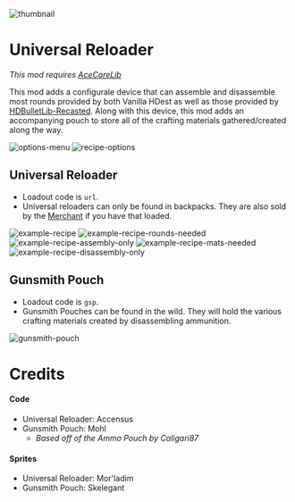 ![thumbnail](./screenshots/thumbnail.png)

# Universal Reloader
_This mod requires [AceCoreLib](https://github.com/HDest-Community/AceCoreLib)_

This mod adds a configurale device that can assemble and disassemble most rounds provided by both Vanilla HDest as well as those provided by [HDBulletLib-Recasted](https://github.com/HDest-Community/HDBulletLib-Recasted).  Along with this device, this mod adds an accompanying pouch to store all of the crafting materials gathered/created along the way.

![options-menu](./screenshots/options-menu.png)
![recipe-options](./screenshots/recipe-options.png)

## Universal Reloader
- Loadout code is `url`.
- Universal reloaders can only be found in backpacks. They are also sold by the [Merchant](https://github.com/HDest-Community/Merchant) if you have that loaded.

![example-recipe](./screenshots/example-recipe.png)
![example-recipe-rounds-needed](./screenshots/example-recipe-rounds-needed.png)
![example-recipe-assembly-only](./screenshots/example-recipe-assembly-only.png)
![example-recipe-mats-needed](./screenshots/example-recipe-mats-needed.png)
![example-recipe-disassembly-only](./screenshots/example-recipe-disassembly-only.png)

## Gunsmith Pouch
- Loadout code is `gsp`.
- Gunsmith Pouches can be found in the wild.  They will hold the various crafting materials created by disassembling ammunition.

![gunsmith-pouch](./screenshots/gunsmith-pouch-gui.png)

# Credits
#### Code
- Universal Reloader: Accensus
- Gunsmith Pouch: Mohl
  - _Based off of the Ammo Pouch by Caligari87_

#### Sprites
- Universal Reloader: Mor'ladim
- Gunsmith Pouch: Skelegant